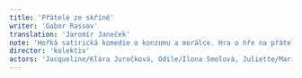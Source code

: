 ```yaml
---
title: 'Přátelé ze skříně'
writer: 'Gabor Rassov'
translation: 'Jaromír Janeček'
note: 'Hořká satirická komedie o konzumu a morálce. Hra o hře na přátelství'
director: 'kolektiv'
actors: 'Jacqueline/Klára Jurečková, Odile/Ilona Smolová, Juliette/Marie Fišárková, Roland/Vladimír Nezdařil'
---
```

